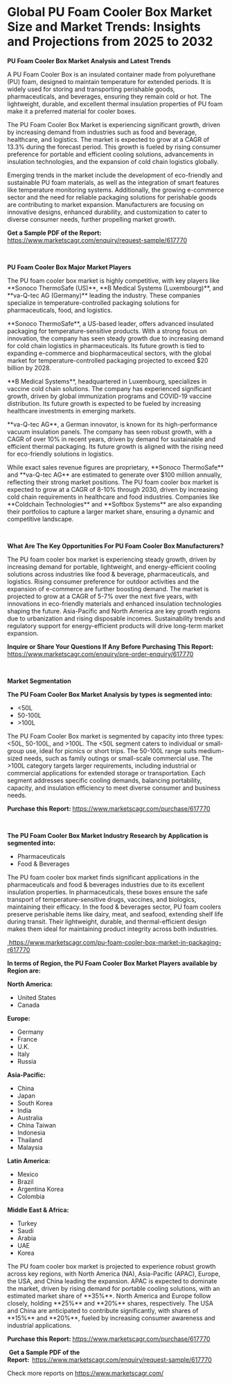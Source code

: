 <p><h1>Global PU Foam Cooler Box Market Size and Market Trends: Insights and Projections from 2025 to 2032</h1></p><p><strong>PU Foam Cooler Box Market Analysis and Latest Trends</strong></p>
<p><p>A PU Foam Cooler Box is an insulated container made from polyurethane (PU) foam, designed to maintain temperature for extended periods. It is widely used for storing and transporting perishable goods, pharmaceuticals, and beverages, ensuring they remain cold or hot. The lightweight, durable, and excellent thermal insulation properties of PU foam make it a preferred material for cooler boxes.</p><p>The PU Foam Cooler Box Market is experiencing significant growth, driven by increasing demand from industries such as food and beverage, healthcare, and logistics. The market is expected to grow at a CAGR of 13.3% during the forecast period. This growth is fueled by rising consumer preference for portable and efficient cooling solutions, advancements in insulation technologies, and the expansion of cold chain logistics globally.</p><p>Emerging trends in the market include the development of eco-friendly and sustainable PU foam materials, as well as the integration of smart features like temperature monitoring systems. Additionally, the growing e-commerce sector and the need for reliable packaging solutions for perishable goods are contributing to market expansion. Manufacturers are focusing on innovative designs, enhanced durability, and customization to cater to diverse consumer needs, further propelling market growth.</p></p>
<p><strong>Get a Sample PDF of the Report:&nbsp;</strong> <a href="https://www.marketscagr.com/enquiry/request-sample/617770?utm_campaign=1789&utm_medium=2&utm_source=Github&utm_content=ia&utm_term=20012025&utm_id=pu-foam-cooler-box">https://www.marketscagr.com/enquiry/request-sample/617770</a></p>
<p>&nbsp;</p>
<p><strong>PU Foam Cooler Box Major Market Players</strong></p>
<p><p>The PU foam cooler box market is highly competitive, with key players like **Sonoco ThermoSafe (US)**, **B Medical Systems (Luxembourg)**, and **va-Q-tec AG (Germany)** leading the industry. These companies specialize in temperature-controlled packaging solutions for pharmaceuticals, food, and logistics.</p><p>**Sonoco ThermoSafe**, a US-based leader, offers advanced insulated packaging for temperature-sensitive products. With a strong focus on innovation, the company has seen steady growth due to increasing demand for cold chain logistics in pharmaceuticals. Its future growth is tied to expanding e-commerce and biopharmaceutical sectors, with the global market for temperature-controlled packaging projected to exceed $20 billion by 2028.</p><p>**B Medical Systems**, headquartered in Luxembourg, specializes in vaccine cold chain solutions. The company has experienced significant growth, driven by global immunization programs and COVID-19 vaccine distribution. Its future growth is expected to be fueled by increasing healthcare investments in emerging markets.</p><p>**va-Q-tec AG**, a German innovator, is known for its high-performance vacuum insulation panels. The company has seen robust growth, with a CAGR of over 10% in recent years, driven by demand for sustainable and efficient thermal packaging. Its future growth is aligned with the rising need for eco-friendly solutions in logistics.</p><p>While exact sales revenue figures are proprietary, **Sonoco ThermoSafe** and **va-Q-tec AG** are estimated to generate over $100 million annually, reflecting their strong market positions. The PU foam cooler box market is expected to grow at a CAGR of 8-10% through 2030, driven by increasing cold chain requirements in healthcare and food industries. Companies like **Coldchain Technologies** and **Softbox Systems** are also expanding their portfolios to capture a larger market share, ensuring a dynamic and competitive landscape.</p></p>
<p>&nbsp;</p>
<p><strong>What Are The Key Opportunities For PU Foam Cooler Box Manufacturers?</strong></p>
<p><p>The PU foam cooler box market is experiencing steady growth, driven by increasing demand for portable, lightweight, and energy-efficient cooling solutions across industries like food & beverage, pharmaceuticals, and logistics. Rising consumer preference for outdoor activities and the expansion of e-commerce are further boosting demand. The market is projected to grow at a CAGR of 5-7% over the next five years, with innovations in eco-friendly materials and enhanced insulation technologies shaping the future. Asia-Pacific and North America are key growth regions due to urbanization and rising disposable incomes. Sustainability trends and regulatory support for energy-efficient products will drive long-term market expansion.</p></p>
<p><strong>Inquire or Share Your Questions If Any Before Purchasing This Report:</strong> <a href="https://www.marketscagr.com/enquiry/pre-order-enquiry/617770?utm_campaign=1789&utm_medium=2&utm_source=Github&utm_content=ia&utm_term=20012025&utm_id=pu-foam-cooler-box">https://www.marketscagr.com/enquiry/pre-order-enquiry/617770</a></p>
<p>&nbsp;</p>
<p><strong>Market Segmentation</strong></p>
<p><strong>The PU Foam Cooler Box Market Analysis by types is segmented into:</strong></p>
<p><ul><li><50L</li><li>50-100L</li><li>>100L</li></ul></p>
<p><p>The PU Foam Cooler Box market is segmented by capacity into three types: <50L, 50-100L, and >100L. The <50L segment caters to individual or small-group use, ideal for picnics or short trips. The 50-100L range suits medium-sized needs, such as family outings or small-scale commercial use. The >100L category targets larger requirements, including industrial or commercial applications for extended storage or transportation. Each segment addresses specific cooling demands, balancing portability, capacity, and insulation efficiency to meet diverse consumer and business needs.</p></p>
<p><strong>Purchase this Report:&nbsp;</strong><a href="https://www.marketscagr.com/purchase/617770?utm_campaign=1789&utm_medium=2&utm_source=Github&utm_content=ia&utm_term=20012025&utm_id=pu-foam-cooler-box">https://www.marketscagr.com/purchase/617770</a></p>
<p>&nbsp;</p>
<p><strong>The PU Foam Cooler Box Market Industry Research by Application is segmented into:</strong></p>
<p><ul><li>Pharmaceuticals</li><li>Food & Beverages</li></ul></p>
<p><p>The PU foam cooler box market finds significant applications in the pharmaceuticals and food & beverages industries due to its excellent insulation properties. In pharmaceuticals, these boxes ensure the safe transport of temperature-sensitive drugs, vaccines, and biologics, maintaining their efficacy. In the food & beverages sector, PU foam coolers preserve perishable items like dairy, meat, and seafood, extending shelf life during transit. Their lightweight, durable, and thermal-efficient design makes them ideal for maintaining product integrity across both industries.</p></p>
<p><a href="https://www.marketscagr.com/pu-foam-cooler-box-market-in-packaging-r617770?utm_campaign=1789&utm_medium=2&utm_source=Github&utm_content=ia&utm_term=20012025&utm_id=pu-foam-cooler-box">&nbsp;https://www.marketscagr.com/pu-foam-cooler-box-market-in-packaging-r617770</a></p>
<p><strong>In terms of Region, the PU Foam Cooler Box Market Players available by Region are:</strong></p>
<p>
    <p> <strong> North America: </strong>
        <ul>
            <li>United States</li>
            <li>Canada</li>
        </ul>
        </p> 
    <p> <strong> Europe: </strong>
        <ul>
            <li>Germany</li>
            <li>France</li>
            <li>U.K.</li>
            <li>Italy</li>
            <li>Russia</li>
        </ul>
        </p> 
    <p> <strong> Asia-Pacific: </strong>
        <ul>
            <li>China</li>
            <li>Japan</li>
            <li>South Korea</li>
            <li>India</li>
            <li>Australia</li>
            <li>China Taiwan</li>
            <li>Indonesia</li>
            <li>Thailand</li>
            <li>Malaysia</li>
        </ul>
        </p> 
    <p> <strong> Latin America: </strong>
        <ul>
            <li>Mexico</li>
            <li>Brazil</li>
            <li>Argentina Korea</li>
            <li>Colombia</li>
        </ul>
        </p> 
    <p> <strong> Middle East & Africa: </strong>
        <ul>
            <li>Turkey</li>
            <li>Saudi</li>
            <li>Arabia</li>
            <li>UAE</li>
            <li>Korea</li>
        </ul>
    </p>
    </p>
<p><p>The PU foam cooler box market is projected to experience robust growth across key regions, with North America (NA), Asia-Pacific (APAC), Europe, the USA, and China leading the expansion. APAC is expected to dominate the market, driven by rising demand for portable cooling solutions, with an estimated market share of **35%**. North America and Europe follow closely, holding **25%** and **20%** shares, respectively. The USA and China are anticipated to contribute significantly, with shares of **15%** and **20%**, fueled by increasing consumer awareness and industrial applications.</p></p>
<p><strong>Purchase this Report: </strong><a href="https://www.marketscagr.com/purchase/617770?utm_campaign=1789&utm_medium=2&utm_source=Github&utm_content=ia&utm_term=20012025&utm_id=pu-foam-cooler-box">https://www.marketscagr.com/purchase/617770</a></p>
<p>&nbsp;<strong>Get a Sample PDF of the Report:&nbsp;&nbsp;</strong><a href="https://www.marketscagr.com/enquiry/request-sample/617770?utm_campaign=1789&utm_medium=2&utm_source=Github&utm_content=ia&utm_term=20012025&utm_id=pu-foam-cooler-box">https://www.marketscagr.com/enquiry/request-sample/617770</a></p>
<p><strong></strong></p>
<p>Check more reports on <a href="https://www.marketscagr.com/?utm_campaign=1789&utm_medium=2&utm_source=Github&utm_content=ia&utm_term=20012025&utm_id=pu-foam-cooler-box">https://www.marketscagr.com/</a></p>